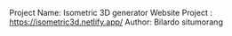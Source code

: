 Project Name: Isometric 3D generator
Website Project : https://isometric3d.netlify.app/
Author: Bilardo situmorang
